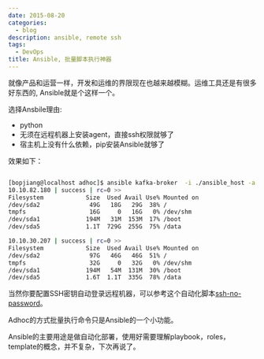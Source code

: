 ```yaml
---
date: 2015-08-20
categories:
  - blog
description: ansible, remote ssh
tags:
  - DevOps
title: Ansible, 批量脚本执行神器
---
```




就像产品和运营一样，开发和运维的界限现在也越来越模糊。运维工具还是有很多好东西的, Ansible就是个这样一个。

选择Ansbile理由:

- python
- 无须在远程机器上安装agent，直接ssh权限就够了
- 宿主机上没有什么依赖，pip安装Ansible就够了


效果如下：

~~~bash

[bopjiang@localhost adhoc]$ ansible kafka-broker  -i ./ansible_host -a "df -h" --sudo --sudo-user bopjiang
10.10.82.180 | success | rc=0 >>
Filesystem            Size  Used Avail Use% Mounted on
/dev/sda2              49G   18G   29G  38% /
tmpfs                  16G     0   16G   0% /dev/shm
/dev/sda1             194M   31M  153M  17% /boot
/dev/sda5             1.1T  729G  255G  75% /data

10.10.30.207 | success | rc=0 >>
Filesystem            Size  Used Avail Use% Mounted on
/dev/sda2              97G   46G   46G  51% /
tmpfs                  32G     0   32G   0% /dev/shm
/dev/sda1             194M   54M  131M  30% /boot
/dev/sda5             1.6T  1.1T  335G  78% /data
~~~

当然你要配置SSH密钥自动登录远程机器，可以参考这个自动化脚本[ssh-no-password](https://github.com/bopjiang/ssh-no-password)。

Adhoc的方式批量执行命令只是Ansible的一个小功能。

Ansible的主要用途是做自动化部署，使用好需要理解playbook，roles，template的概念，并不复杂，下次再说了。